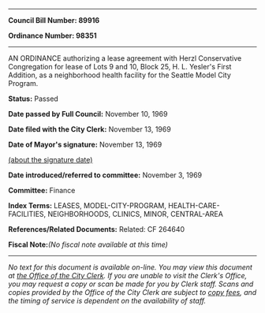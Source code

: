 

********

**Council Bill Number: 89916**
   
**Ordinance Number: 98351**
********

 AN ORDINANCE authorizing a lease agreement with Herzl Conservative Congregation for lease of Lots 9 and 10, Block 25, H. L. Yesler's First Addition, as a neighborhood health facility for the Seattle Model City Program.

**Status:** Passed
   
**Date passed by Full Council:** November 10, 1969
   
**Date filed with the City Clerk:** November 13, 1969
   
**Date of Mayor's signature:** November 13, 1969
   
[(about the signature date)](/~public/approvaldate.htm)
   
   
   
**Date introduced/referred to committee:** November 3, 1969
   
**Committee:** Finance
   
   
**Index Terms:** LEASES, MODEL-CITY-PROGRAM, HEALTH-CARE-FACILITIES, NEIGHBORHOODS, CLINICS, MINOR, CENTRAL-AREA

**References/Related Documents:** Related: CF 264640

**Fiscal Note:**_(No fiscal note available at this time)_
********

_No text for this document is available on-line. You may view this document at [the Office of the City Clerk](http://www.seattle.gov/leg/clerk/contactUs.htm). If you are unable to visit the Clerk's Office, you may request a copy or scan be made for you by Clerk staff. Scans and copies provided by the Office of the City Clerk are subject to [copy fees](http://clerk.seattle.gov/~public/clerkfees.htm), and the timing of service is dependent on the availability of staff._

